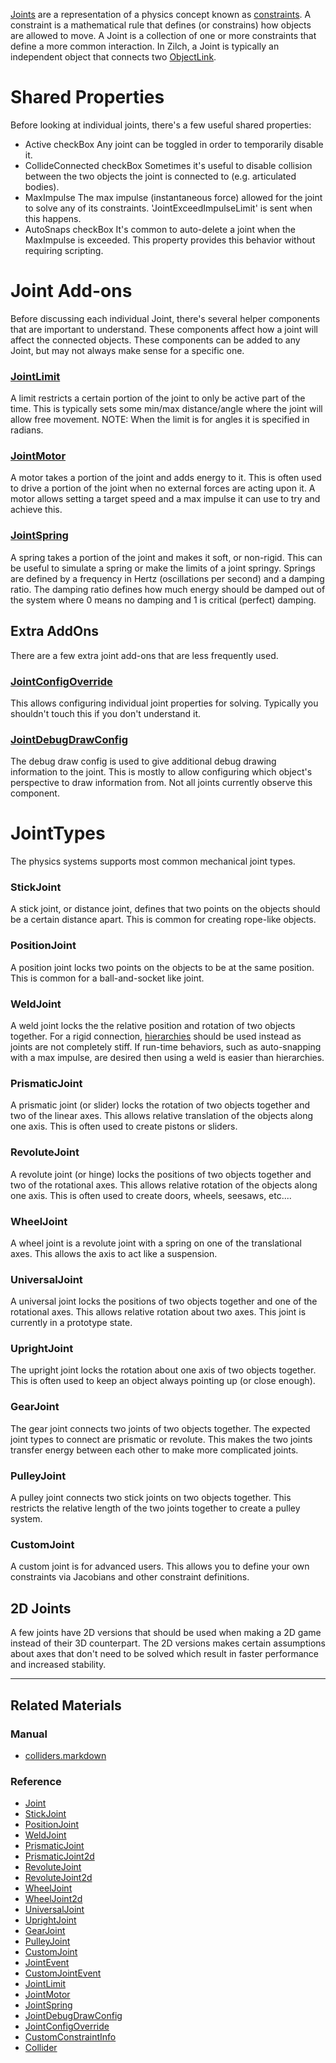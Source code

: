 [ Joints](https://github.com/ZilchEngine/ZilchDocs/blob/master/code_reference/class_reference/joint.markdown) are a representation of a physics concept known as [constraints](https://en.wikipedia.org/wiki/Constraint_(mathematics) ). A constraint is a mathematical rule that defines (or constrains) how objects are allowed to move. A Joint is a collection of one or more constraints that define a more common interaction. In Zilch, a Joint is typically an independent object that connects two [ObjectLink](https://github.com/ZilchEngine/ZilchDocs/blob/master/code_reference/class_reference/objectlink.markdown).

 #  Shared Properties
Before looking at individual joints, there's a few useful shared properties:
 - Active checkBox Any joint can be toggled in order to temporarily disable it.
 - CollideConnected checkBox Sometimes it's useful to disable collision between the two objects the joint is connected to (e.g. articulated bodies).
 - MaxImpulse  The max impulse (instantaneous force) allowed for the joint to solve any of its constraints. 'JointExceedImpulseLimit' is sent when this happens.
 - AutoSnaps checkBox It's common to auto-delete a joint when the MaxImpulse  is exceeded. This property provides this behavior without requiring scripting.

 #  Joint Add-ons
Before discussing each individual Joint, there's several helper components that are important to understand. These components affect how a joint will affect the connected objects. These components can be added to any Joint, but may not always make sense for a specific one.

 ###  [JointLimit](https://github.com/ZilchEngine/ZilchDocs/blob/master/code_reference/class_reference/jointlimit.markdown)
A limit restricts a certain portion of the joint to only be active part of the time. This is typically sets some min/max distance/angle where the joint will allow free movement.
NOTE: When the limit is for angles it is specified in radians.

 ###  [JointMotor](https://github.com/ZilchEngine/ZilchDocs/blob/master/code_reference/class_reference/jointmotor.markdown)
A motor takes a portion of the joint and adds energy to it. This is often used to drive a portion of the joint when no external forces are acting upon it. A motor allows setting a target speed and a max impulse it can use to try and achieve this.

 ###  [JointSpring](https://github.com/ZilchEngine/ZilchDocs/blob/master/code_reference/class_reference/jointspring.markdown)
A spring takes a portion of the joint and makes it soft, or non-rigid. This can be useful to simulate a spring or make the limits of a joint springy. Springs are defined by a frequency in Hertz (oscillations per second) and a damping ratio. The damping ratio defines how much energy should be damped out of the system where 0 means no damping and 1 is critical (perfect) damping.

 ##  Extra AddOns
There are a few extra joint add-ons that are less frequently used.

 ###  [JointConfigOverride](https://github.com/ZilchEngine/ZilchDocs/blob/master/code_reference/class_reference/jointconfigoverride.markdown)
This allows configuring individual joint properties for solving. Typically you shouldn't touch this if you don't understand it.

 ###  [JointDebugDrawConfig](https://github.com/ZilchEngine/ZilchDocs/blob/master/code_reference/class_reference/jointdebugdrawconfig.markdown)
The debug draw config is used to give additional debug drawing information to the joint. This is mostly to allow configuring which object's perspective to draw information from. Not all joints currently observe this component.

 #  JointTypes
The physics systems supports most common mechanical joint types.

 ###  StickJoint
A stick joint, or distance joint, defines that two points on the objects should be a certain distance apart. This is common for creating rope-like objects.

 ###  PositionJoint
A position joint locks two points on the objects to be at the same position. This is common for a ball-and-socket like joint.

 ###  WeldJoint
A weld joint locks the the relative position and rotation of two objects together. For a rigid connection, [hierarchies](https://github.com/ZilchEngine/ZilchDocs/blob/master/zilch_editor_documentation/zilchmanual/physics/hierarchies.markdown) should be used instead as joints are not completely stiff. If run-time behaviors, such as auto-snapping with a max impulse, are desired then using a weld is easier than hierarchies.

 ###  PrismaticJoint
A prismatic joint (or slider) locks the rotation of two objects together and two of the linear axes. This allows relative translation of the objects along one axis. This is often used to create pistons or sliders.

 ###  RevoluteJoint
A revolute joint (or hinge) locks the positions of two objects together and two of the rotational axes. This allows relative rotation of the objects along one axis. This is often used to create doors, wheels, seesaws, etc....

 ###  WheelJoint
A wheel joint is a revolute joint with a spring on one of the translational axes. This allows the axis to act like a suspension.

 ###  UniversalJoint
A universal joint locks the positions of two objects together and one of the rotational axes. This allows relative rotation about two axes. This joint is currently in a prototype state.

 ###  UprightJoint
The upright joint locks the rotation about one axis of two objects together. This is often used to keep an object always pointing up (or close enough).

 ###  GearJoint
The gear joint connects two joints of two objects together. The expected joint types to connect are prismatic or revolute. This makes the two joints transfer energy between each other to make more complicated joints.

 ###  PulleyJoint
A pulley joint connects two stick joints on two objects together. This restricts the relative length of the two joints together to create a pulley system.

 ###  CustomJoint
A custom joint is for advanced users. This allows you to define your own constraints via Jacobians and other constraint definitions.

 ##  2D Joints
A few joints have 2D versions that should be used when making a 2D game instead of their 3D counterpart. The 2D versions makes certain assumptions about axes that don't need to be solved which result in faster performance and increased stability.

---
 ##  Related Materials
 ###  Manual
- [colliders.markdown](https://github.com/ZilchEngine/ZilchDocs/blob/master/zilch_editor_documentation/zilchmanual/physics/colliders.markdown)

 ###  Reference
 - [Joint](https://github.com/ZilchEngine/ZilchDocs/blob/master/code_reference/class_reference/joint.markdown)
 - [StickJoint](https://github.com/ZilchEngine/ZilchDocs/blob/master/code_reference/class_reference/stickjoint.markdown)
 - [PositionJoint](https://github.com/ZilchEngine/ZilchDocs/blob/master/code_reference/class_reference/positionjoint.markdown)
 - [WeldJoint](https://github.com/ZilchEngine/ZilchDocs/blob/master/code_reference/class_reference/weldjoint.markdown)
 - [PrismaticJoint](https://github.com/ZilchEngine/ZilchDocs/blob/master/code_reference/class_reference/prismaticjoint.markdown)
 - [PrismaticJoint2d](https://github.com/ZilchEngine/ZilchDocs/blob/master/code_reference/class_reference/prismaticjoint2d.markdown)
 - [RevoluteJoint](https://github.com/ZilchEngine/ZilchDocs/blob/master/code_reference/class_reference/revolutejoint.markdown)
 - [RevoluteJoint2d](https://github.com/ZilchEngine/ZilchDocs/blob/master/code_reference/class_reference/revolutejoint2d.markdown)
 - [WheelJoint](https://github.com/ZilchEngine/ZilchDocs/blob/master/code_reference/class_reference/wheeljoint.markdown)
 - [WheelJoint2d](https://github.com/ZilchEngine/ZilchDocs/blob/master/code_reference/class_reference/wheeljoint2d.markdown)
 - [UniversalJoint](https://github.com/ZilchEngine/ZilchDocs/blob/master/code_reference/class_reference/universaljoint.markdown)
 - [UprightJoint](https://github.com/ZilchEngine/ZilchDocs/blob/master/code_reference/class_reference/uprightjoint.markdown)
 - [GearJoint](https://github.com/ZilchEngine/ZilchDocs/blob/master/code_reference/class_reference/gearjoint.markdown)
 - [PulleyJoint](https://github.com/ZilchEngine/ZilchDocs/blob/master/code_reference/class_reference/pulleyjoint.markdown)
 - [CustomJoint](https://github.com/ZilchEngine/ZilchDocs/blob/master/code_reference/class_reference/customjoint.markdown)
 - [JointEvent](https://github.com/ZilchEngine/ZilchDocs/blob/master/code_reference/class_reference/jointevent.markdown)
 - [CustomJointEvent](https://github.com/ZilchEngine/ZilchDocs/blob/master/code_reference/class_reference/customjointevent.markdown)
 - [JointLimit](https://github.com/ZilchEngine/ZilchDocs/blob/master/code_reference/class_reference/jointlimit.markdown)
 - [JointMotor](https://github.com/ZilchEngine/ZilchDocs/blob/master/code_reference/class_reference/jointmotor.markdown)
 - [JointSpring](https://github.com/ZilchEngine/ZilchDocs/blob/master/code_reference/class_reference/jointspring.markdown)
 - [JointDebugDrawConfig](https://github.com/ZilchEngine/ZilchDocs/blob/master/code_reference/class_reference/jointdebugdrawconfig.markdown)
 - [JointConfigOverride](https://github.com/ZilchEngine/ZilchDocs/blob/master/code_reference/class_reference/jointconfigoverride.markdown)
 - [CustomConstraintInfo](https://github.com/ZilchEngine/ZilchDocs/blob/master/code_reference/class_reference/customconstraintinfo.markdown)
 - [Collider](https://github.com/ZilchEngine/ZilchDocs/blob/master/code_reference/class_reference/collider.markdown)
 

 